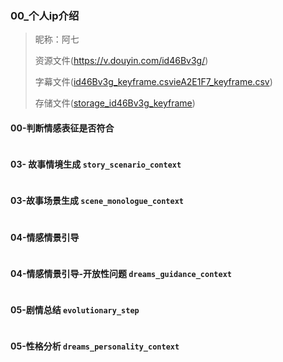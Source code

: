 

### 00_个人ip介绍

> 昵称：阿七
>
> 资源文件(https://v.douyin.com/id46Bv3g/)
>
> 字幕文件([id46Bv3g_keyframe.csv](../../src/docs/csv/id46Bv3g_keyframe.csv)[ieA2E1F7_keyframe.csv](../../src/docs/csv/ieA2E1F7_keyframe.csv))
>
> 存储文件([storage_id46Bv3g_keyframe](../../src/docs/extract_storage/%E9%98%BF%E4%B8%83/storage_id46Bv3g_keyframe))

#### 00-判断情感表征是否符合
```text
```

#### 03- 故事情境生成 `story_scenario_context`
```text
```

#### 03-故事场景生成 `scene_monologue_context`
```text
```

#### 04-情感情景引导
```text

```

#### 04-情感情景引导-开放性问题 `dreams_guidance_context`
```text
```


#### 05-剧情总结 `evolutionary_step`
```text
```

#### 05-性格分析 `dreams_personality_context`
```text
```

```text

```
